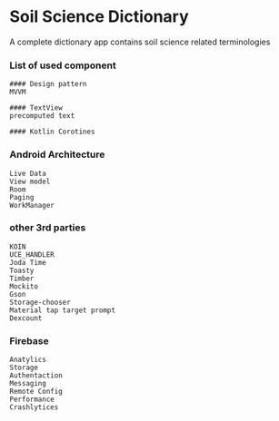 # Soil Science Dictionary
A complete dictionary app contains soil science related terminologies

### List of used component
    #### Design pattern
    MVVM

    #### TextView
    precomputed text

    #### Kotlin Corotines



### Android Architecture
    Live Data
    View model
    Room
    Paging
    WorkManager

### other 3rd parties
    KOIN
    UCE_HANDLER
    Joda Time
    Toasty
    Timber
    Mockito
    Gson
    Storage-chooser
    Material tap target prompt
    Dexcount

### Firebase
    Anatylics
    Storage
    Authentaction
    Messaging
    Remote Config
    Performance
    Crashlytices

